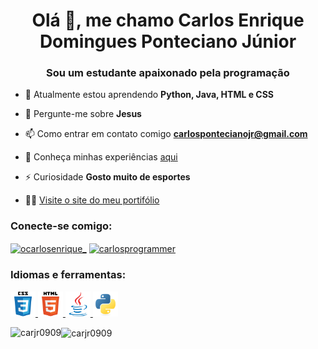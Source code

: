 <h1 align="center">Olá 👋, me chamo Carlos Enrique Domingues Ponteciano Júnior</h1>
<h3 align="center">Sou um estudante apaixonado pela programação</h3>


- 🌱 Atualmente estou aprendendo **Python, Java, HTML e CSS**

- 💬 Pergunte-me sobre **Jesus**

- 📫 Como entrar em contato comigo **carlospontecianojr@gmail.com**

- 📄 Conheça minhas experiências <a href="https://docs.google.com/document/d/1cxRrmkUm8nEYpm3o5Sf3aXQT2SJP0Cxi/edit?usp=sharing&ouid=111511231694264880682&rtpof=true&sd=true](https://docs.google.com/document/d/1cxRrmkUm8nEYpm3o5Sf3aXQT2SJP0Cxi/edit?usp=sharing&ouid=111511231694264880682&rtpof=true&sd=true)">aqui</a>

- ⚡ Curiosidade **Gosto muito de esportes**

- 👩‍💻 <a href="https://carjr0909.github.io/">Visite o site do meu portifólio </a>

<h3 align="left">Conecte-se comigo:</h3>
<p align="left">
<a href="https://www.instagram.com/ocarlosenrique_?igsh=ZXA1bnpsY2dmMmo3" target="blank"><img align="center" src="https://raw.githubusercontent.com/rahuldkjain/github-profile-readme-generator/master/src/images/icons/Social/instagram.svg" alt="ocarlosenrique_" height="30" width="40" /></a>
<a href="https://www.youtube.com/@CarlosProgrammmer" target="blank"><img align="center" src="https://raw.githubusercontent.com/rahuldkjain/github-profile-readme-generator/master/src/images/icons/Social/youtube.svg" alt="carlosprogrammer" height="30" width="40" /></a>
</p>

<h3 align="left">Idiomas e ferramentas:</h3>
<p align="left"> <a href="https://www.w3schools.com/css/" target="_blank" rel="noreferrer"> <img src="https://raw.githubusercontent.com/devicons/devicon/master/icons/css3/css3-original-wordmark.svg" alt="css3" width="40" height="40"/> </a> <a href="https://www.w3.org/html/" target="_blank" rel="noreferrer"> <img src="https://raw.githubusercontent.com/devicons/devicon/master/icons/html5/html5-original-wordmark.svg" alt="html5" width="40" height="40"/> </a> <a href="https://www.java.com" target="_blank" rel="noreferrer"> <img src="https://raw.githubusercontent.com/devicons/devicon/master/icons/java/java-original.svg" alt="java" width="40" height="40"/> </a> <a href="https://www.python.org" target="_blank" rel="noreferrer"> <img src="https://raw.githubusercontent.com/devicons/devicon/master/icons/python/python-original.svg" alt="python" width="40" altura="40"/> </a> </p>

<p><img align="left" src="https://github-readme-stats.vercel.app/api/top-langs?username=carjr0909&show_icons=true&locale=en&layout=compact" alt="carjr0909" /></p>

<p> <img align="center" src="https://github-readme-stats.vercel.app/api?username=carjr0909&show_icons=true&locale=en" alt="carjr0909" /></p>
